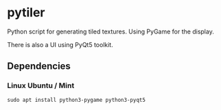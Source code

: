 # pytiler
Python script for generating tiled textures.
Using PyGame for the display.

There is also a UI using PyQt5 toolkit.

## Dependencies

### Linux Ubuntu / Mint

    sudo apt install python3-pygame python3-pyqt5
